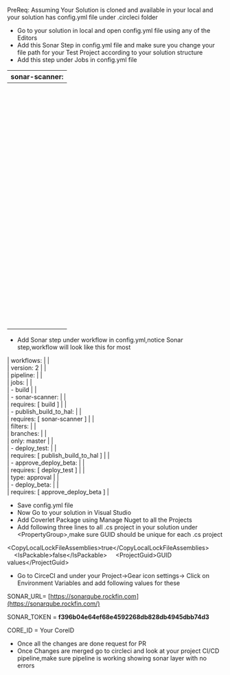 
PreReq: Assuming Your Solution is cloned and available in your local and your solution has config.yml file under .circleci folder

- Go to your solution in local and open config.yml file using any of the Editors
- Add this Sonar Step in config.yml file and make sure you change your file path for your Test Project according to your solution structure
- Add this step under Jobs in config.yml file



| sonar-scanner: |
| --- |
| <br> | docker: |
| <br> | - image: [qldockerdtr.rockfin.com/jcherry/dotnet:2.1-sdk-openjdk](http://qldockerdtr.rockfin.com/jcherry/dotnet:2.1-sdk-openjdk) |
| <br> | <br> |
| <br> | working\_directory: /app |
| <br> | <br> |
| <br> | environment: |
| <br> | - SONAR\_URL: [https://sonarqube.rockfin.com](https://sonarqube.rockfin.com) |
| <br> | - CORE\_ID: 202926 |
| <br> | <br> |
| <br> | steps: |
| <br> | - \*enterprise\_setup |
| <br> | - checkout |
| <br> | - run: |
| <br> | name: Download sonar tool |
| <br> | command: dotnet tool install dotnet-sonarscanner --tool-path ~/tools |
| <br> | - run: |
| <br> | name: Run sonar scanner |
| <br> | command: | |
| <br> |  ~/tools/dotnet-sonarscanner begin /k:"QL.$CORE\_ID" /n:"LOD Listener" /v:"$CIRCLE\_SHA1" /d:sonar.host.url="$SONAR\_URL" /d:sonar.login="$SONAR\_TOKEN" /d:sonar.cs.opencover.reportsPaths="\*\*/coverage.opencover.xml" /d:sonar.cs.vstest.reportsPaths="\*\*/TestResults/testresults.trx" |
| <br> |  dotnet build ./LODListenerTests/LODListenerTests.csproj --configuration release  |
| <br> |  dotnet test ./LODListenerTests/LODListenerTests.csproj --configuration release --logger "trx;LogFileName=testresults.trx" /p:CollectCoverage=true /p:CoverletOutputFormat=opencover  |
| <br> |  ~/tools/dotnet-sonarscanner end /d:sonar.login="$SONAR\_TOKEN |




- Add Sonar step under workflow in config.yml,notice Sonar step,workflow will look like this for most



| workflows: |
| <br> | version: 2 |
| <br> | pipeline: |
| <br> | jobs: |
| <br> | - build |
| <br> | - sonar-scanner: |
| <br> | requires: [ build ]  |
| <br> | - publish\_build\_to\_hal: |
| <br> | requires: [ sonar-scanner ] |
| <br> | filters: |
| <br> | branches: |
| <br> | only: master  |
| <br> | - deploy\_test: |
| <br> | requires: [ publish\_build\_to\_hal ] |
| <br> | - approve\_deploy\_beta: |
| <br> | requires: [ deploy\_test ] |
| <br> | type: approval |
| <br> | - deploy\_beta: |
| <br> | requires: [ approve\_deploy\_beta ] |


- Save config.yml file
- Now Go to your solution in Visual Studio
- Add Coverlet Package using Manage Nuget to all the Projects
- Add following three lines to all .cs project in your solution under &lt;PropertyGroup&gt;,make sure GUID should be unique for each .cs project


&lt;CopyLocalLockFileAssemblies&gt;true&lt;/CopyLocalLockFileAssemblies&gt;
    &lt;IsPackable&gt;false&lt;/IsPackable&gt;
    &lt;ProjectGuid&gt;GUID values&lt;/ProjectGuid&gt;

- Go to CirceCI and under your Project→Gear icon settings→ Click on Environment Variables and add following values for these


SONAR\_URL= [https://sonarqube.rockfin.com](https://sonarqube.rockfin.com/)

SONAR\_TOKEN = **f396b04e64ef68e4592268db828db4945dbb74d3**

CORE\_ID = Your CoreID

- Once all the changes are done request for PR
- Once Changes are merged go to circleci and look at your project CI/CD pipeline,make sure pipeline is working showing sonar layer with no errors







